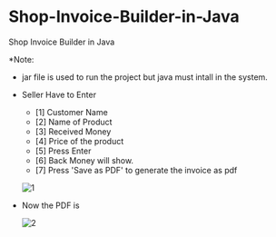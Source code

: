 # Shop-Invoice-Builder-in-Java
Shop Invoice Builder in Java

*Note:
- jar file is used to run the project but java must intall in the system.

* Seller Have to Enter
  - [1] Customer Name
  - [2] Name of Product
  - [3] Received Money
  - [4] Price of the product 
  - [5] Press Enter
  - [6] Back Money will show.
  - [7] Press 'Save as PDF' to generate the invoice as pdf

  ![1](https://github.com/PollobRay/Shop-Invoice-Builder-in-Java/assets/96225924/5900b31d-4c22-4a01-9524-393161930cb4)


* Now the PDF is

  ![2](https://github.com/PollobRay/Shop-Invoice-Builder-in-Java/assets/96225924/cc853306-6530-4364-b2be-c2240a133fbc)


